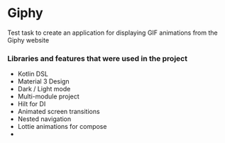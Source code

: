 # Giphy

Test task to create an application for displaying GIF animations from the Giphy website


### Libraries and features that were used in the project

- Kotlin DSL
- Material 3 Design
- Dark / Light mode
- Multi-module project
- Hilt for DI
- Animated screen transitions
- Nested navigation
- Lottie animations for compose
- 